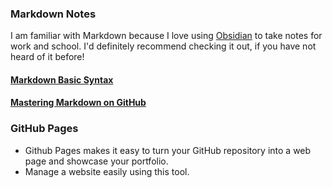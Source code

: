 ### Markdown Notes

I am familiar with Markdown because I love using [Obsidian](https://obsidian.md/) to take notes for work and school. I'd definitely recommend checking it out, if you have not heard of it before!

#### [Markdown Basic Syntax](https://www.markdownguide.org/basic-syntax/)
#### [Mastering Markdown on GitHub](https://docs.github.com/en/github/writing-on-github/getting-started-with-writing-and-formatting-on-github/basic-writing-and-formatting-syntax)

### GitHub Pages

- Github Pages makes it easy to turn your GitHub repository into a web page and showcase your portfolio.
- Manage a website easily using this tool.
